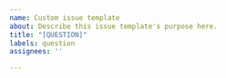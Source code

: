 ```yaml
---
name: Custom issue template
about: Describe this issue template's purpose here.
title: "[QUESTION]"
labels: question
assignees: ''

---
```



